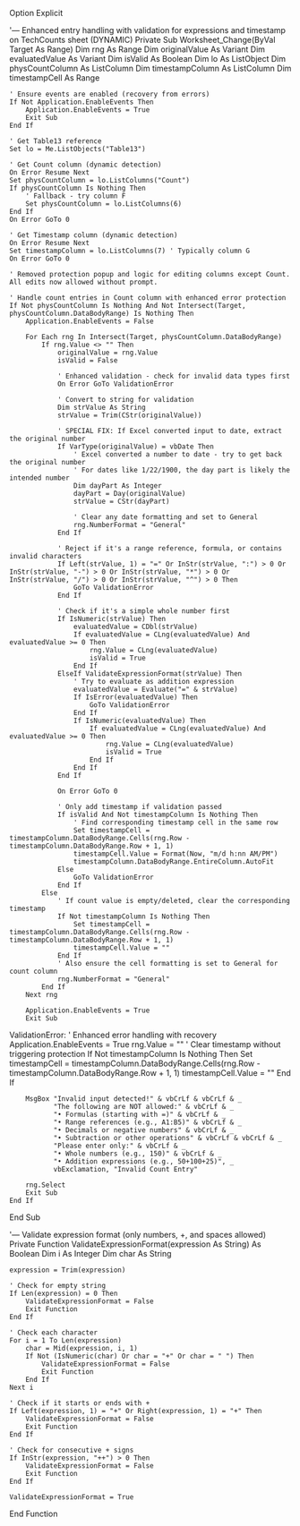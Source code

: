 Option Explicit

'— Enhanced entry handling with validation for expressions and timestamp on TechCounts sheet (DYNAMIC)
Private Sub Worksheet_Change(ByVal Target As Range)
    Dim rng As Range
    Dim originalValue As Variant
    Dim evaluatedValue As Variant
    Dim isValid As Boolean
    Dim lo As ListObject
    Dim physCountColumn As ListColumn
    Dim timestampColumn As ListColumn
    Dim timestampCell As Range
    
    ' Ensure events are enabled (recovery from errors)
    If Not Application.EnableEvents Then
        Application.EnableEvents = True
        Exit Sub
    End If
    
    ' Get Table13 reference
    Set lo = Me.ListObjects("Table13")
    
    ' Get Count column (dynamic detection)
    On Error Resume Next
    Set physCountColumn = lo.ListColumns("Count")
    If physCountColumn Is Nothing Then
        ' Fallback - try column F
        Set physCountColumn = lo.ListColumns(6)
    End If
    On Error GoTo 0
    
    ' Get Timestamp column (dynamic detection)
    On Error Resume Next
    Set timestampColumn = lo.ListColumns(7) ' Typically column G
    On Error GoTo 0
    
    ' Removed protection popup and logic for editing columns except Count. All edits now allowed without prompt.
    
    ' Handle count entries in Count column with enhanced error protection
    If Not physCountColumn Is Nothing And Not Intersect(Target, physCountColumn.DataBodyRange) Is Nothing Then
        Application.EnableEvents = False
        
        For Each rng In Intersect(Target, physCountColumn.DataBodyRange)
            If rng.Value <> "" Then
                originalValue = rng.Value
                isValid = False
                
                ' Enhanced validation - check for invalid data types first
                On Error GoTo ValidationError
                
                ' Convert to string for validation
                Dim strValue As String
                strValue = Trim(CStr(originalValue))
                
                ' SPECIAL FIX: If Excel converted input to date, extract the original number
                If VarType(originalValue) = vbDate Then
                    ' Excel converted a number to date - try to get back the original number
                    ' For dates like 1/22/1900, the day part is likely the intended number
                    Dim dayPart As Integer
                    dayPart = Day(originalValue)
                    strValue = CStr(dayPart)
                    
                    ' Clear any date formatting and set to General
                    rng.NumberFormat = "General"
                End If
                
                ' Reject if it's a range reference, formula, or contains invalid characters
                If Left(strValue, 1) = "=" Or InStr(strValue, ":") > 0 Or InStr(strValue, "-") > 0 Or InStr(strValue, "*") > 0 Or InStr(strValue, "/") > 0 Or InStr(strValue, "^") > 0 Then
                    GoTo ValidationError
                End If
                
                ' Check if it's a simple whole number first
                If IsNumeric(strValue) Then
                    evaluatedValue = CDbl(strValue)
                    If evaluatedValue = CLng(evaluatedValue) And evaluatedValue >= 0 Then
                        rng.Value = CLng(evaluatedValue)
                        isValid = True
                    End If
                ElseIf ValidateExpressionFormat(strValue) Then
                    ' Try to evaluate as addition expression
                    evaluatedValue = Evaluate("=" & strValue)
                    If IsError(evaluatedValue) Then
                        GoTo ValidationError
                    End If
                    If IsNumeric(evaluatedValue) Then
                        If evaluatedValue = CLng(evaluatedValue) And evaluatedValue >= 0 Then
                            rng.Value = CLng(evaluatedValue)
                            isValid = True
                        End If
                    End If
                End If
                
                On Error GoTo 0
                
                ' Only add timestamp if validation passed
                If isValid And Not timestampColumn Is Nothing Then
                    ' Find corresponding timestamp cell in the same row
                    Set timestampCell = timestampColumn.DataBodyRange.Cells(rng.Row - timestampColumn.DataBodyRange.Row + 1, 1)
                    timestampCell.Value = Format(Now, "m/d h:nn AM/PM")
                    timestampColumn.DataBodyRange.EntireColumn.AutoFit
                Else
                    GoTo ValidationError
                End If
            Else
                ' If count value is empty/deleted, clear the corresponding timestamp
                If Not timestampColumn Is Nothing Then
                    Set timestampCell = timestampColumn.DataBodyRange.Cells(rng.Row - timestampColumn.DataBodyRange.Row + 1, 1)
                    timestampCell.Value = ""
                End If
                ' Also ensure the cell formatting is set to General for count column
                rng.NumberFormat = "General"
            End If
        Next rng
        
        Application.EnableEvents = True
        Exit Sub
        
ValidationError:
        ' Enhanced error handling with recovery
        Application.EnableEvents = True
        rng.Value = ""
        ' Clear timestamp without triggering protection
        If Not timestampColumn Is Nothing Then
            Set timestampCell = timestampColumn.DataBodyRange.Cells(rng.Row - timestampColumn.DataBodyRange.Row + 1, 1)
            timestampCell.Value = ""
        End If
        
        MsgBox "Invalid input detected!" & vbCrLf & vbCrLf & _
               "The following are NOT allowed:" & vbCrLf & _
               "• Formulas (starting with =)" & vbCrLf & _
               "• Range references (e.g., A1:B5)" & vbCrLf & _
               "• Decimals or negative numbers" & vbCrLf & _
               "• Subtraction or other operations" & vbCrLf & vbCrLf & _
               "Please enter only:" & vbCrLf & _
               "• Whole numbers (e.g., 150)" & vbCrLf & _
               "• Addition expressions (e.g., 50+100+25)", _
               vbExclamation, "Invalid Count Entry"
        
        rng.Select
        Exit Sub
    End If
End Sub

'— Validate expression format (only numbers, +, and spaces allowed)
Private Function ValidateExpressionFormat(expression As String) As Boolean
    Dim i As Integer
    Dim char As String
    
    expression = Trim(expression)
    
    ' Check for empty string
    If Len(expression) = 0 Then
        ValidateExpressionFormat = False
        Exit Function
    End If
    
    ' Check each character
    For i = 1 To Len(expression)
        char = Mid(expression, i, 1)
        If Not (IsNumeric(char) Or char = "+" Or char = " ") Then
            ValidateExpressionFormat = False
            Exit Function
        End If
    Next i
    
    ' Check if it starts or ends with +
    If Left(expression, 1) = "+" Or Right(expression, 1) = "+" Then
        ValidateExpressionFormat = False
        Exit Function
    End If
    
    ' Check for consecutive + signs
    If InStr(expression, "++") > 0 Then
        ValidateExpressionFormat = False
        Exit Function
    End If
    
    ValidateExpressionFormat = True
End Function


